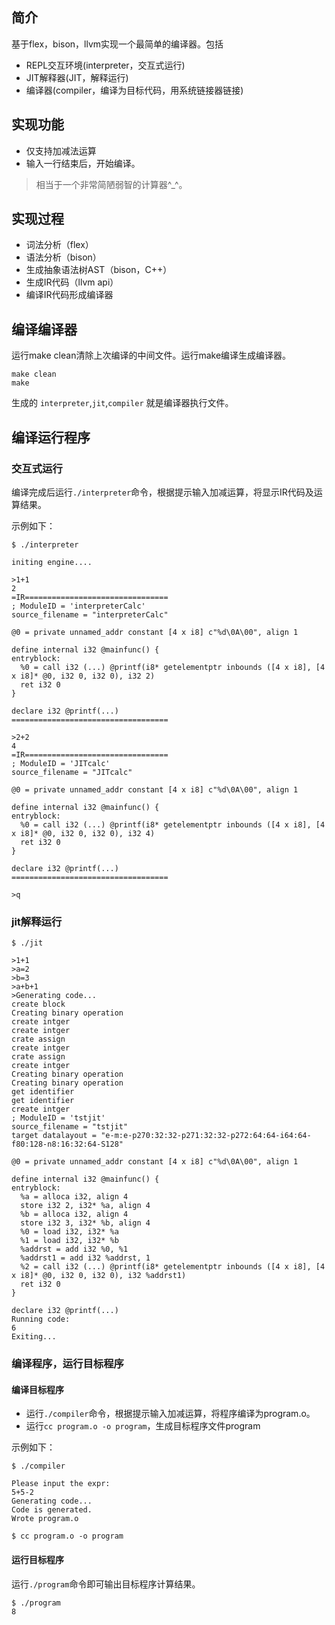 ## 简介
基于flex，bison，llvm实现一个最简单的编译器。包括

+ REPL交互环境(interpreter，交互式运行)
+ JIT解释器(JIT，解释运行)
+ 编译器(compiler，编译为目标代码，用系统链接器链接)

## 实现功能

+ 仅支持加减法运算
+ 输入一行结束后，开始编译。

> 相当于一个非常简陋弱智的计算器^_^。


## 实现过程

+ 词法分析（flex）
+ 语法分析（bison）
+ 生成抽象语法树AST（bison，C++）
+ 生成IR代码（llvm api）
+ 编译IR代码形成编译器

## 编译编译器

运行make clean清除上次编译的中间文件。运行make编译生成编译器。

~~~
make clean
make
~~~

生成的 `interpreter`,`jit`,`compiler` 就是编译器执行文件。

## 编译运行程序

### 交互式运行

编译完成后运行`./interpreter`命令，根据提示输入加减运算，将显示IR代码及运算结果。

示例如下：

~~~
$ ./interpreter

initing engine....

>1+1
2
=IR================================
; ModuleID = 'interpreterCalc'
source_filename = "interpreterCalc"

@0 = private unnamed_addr constant [4 x i8] c"%d\0A\00", align 1

define internal i32 @mainfunc() {
entryblock:
  %0 = call i32 (...) @printf(i8* getelementptr inbounds ([4 x i8], [4 x i8]* @0, i32 0, i32 0), i32 2)
  ret i32 0
}

declare i32 @printf(...)
===================================

>2+2
4
=IR================================
; ModuleID = 'JITcalc'
source_filename = "JITcalc"

@0 = private unnamed_addr constant [4 x i8] c"%d\0A\00", align 1

define internal i32 @mainfunc() {
entryblock:
  %0 = call i32 (...) @printf(i8* getelementptr inbounds ([4 x i8], [4 x i8]* @0, i32 0, i32 0), i32 4)
  ret i32 0
}

declare i32 @printf(...)
===================================

>q
~~~



### jit解释运行

~~~
$ ./jit

>1+1
>a=2
>b=3
>a+b+1
>Generating code...
create block
Creating binary operation
create intger
create intger
crate assign 
create intger
crate assign 
create intger
Creating binary operation
Creating binary operation
get identifier
get identifier
create intger
; ModuleID = 'tstjit'
source_filename = "tstjit"
target datalayout = "e-m:e-p270:32:32-p271:32:32-p272:64:64-i64:64-f80:128-n8:16:32:64-S128"

@0 = private unnamed_addr constant [4 x i8] c"%d\0A\00", align 1

define internal i32 @mainfunc() {
entryblock:
  %a = alloca i32, align 4
  store i32 2, i32* %a, align 4
  %b = alloca i32, align 4
  store i32 3, i32* %b, align 4
  %0 = load i32, i32* %a
  %1 = load i32, i32* %b
  %addrst = add i32 %0, %1
  %addrst1 = add i32 %addrst, 1
  %2 = call i32 (...) @printf(i8* getelementptr inbounds ([4 x i8], [4 x i8]* @0, i32 0, i32 0), i32 %addrst1)
  ret i32 0
}

declare i32 @printf(...)
Running code:
6
Exiting...

~~~


### 编译程序，运行目标程序

#### 编译目标程序

+ 运行`./compiler`命令，根据提示输入加减运算，将程序编译为program.o。
+ 运行`cc program.o -o program`，生成目标程序文件program

示例如下：

~~~
$ ./compiler

Please input the expr:
5+5-2
Generating code...
Code is generated.
Wrote program.o

$ cc program.o -o program
~~~

#### 运行目标程序

运行`./program`命令即可输出目标程序计算结果。

~~~
$ ./program
8
~~~
